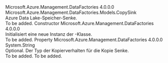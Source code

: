 <Type Name="AzureDataLakeStoreSink" FullName="Microsoft.Azure.Management.DataFactories.Models.AzureDataLakeStoreSink">
  <TypeSignature Language="C#" Value="public class AzureDataLakeStoreSink : Microsoft.Azure.Management.DataFactories.Models.CopySink" />
  <TypeSignature Language="ILAsm" Value=".class public auto ansi beforefieldinit AzureDataLakeStoreSink extends Microsoft.Azure.Management.DataFactories.Models.CopySink" />
  <TypeSignature Language="DocId" Value="T:Microsoft.Azure.Management.DataFactories.Models.AzureDataLakeStoreSink" />
  <TypeSignature Language="VB.NET" Value="Public Class AzureDataLakeStoreSink&#xA;Inherits CopySink" />
  <TypeSignature Language="F#" Value="type AzureDataLakeStoreSink = class&#xA;    inherit CopySink" />
  <AssemblyInfo>
    <AssemblyName>Microsoft.Azure.Management.DataFactories</AssemblyName>
    <AssemblyVersion>4.0.0.0</AssemblyVersion>
  </AssemblyInfo>
  <Base>
    <BaseTypeName>Microsoft.Azure.Management.DataFactories.Models.CopySink</BaseTypeName>
  </Base>
  <Interfaces />
  <Docs>
    <summary>
            Azure Data Lake-Speicher-Senke.
            </summary>
    <remarks>To be added.</remarks>
  </Docs>
  <Members>
    <Member MemberName=".ctor">
      <MemberSignature Language="C#" Value="public AzureDataLakeStoreSink ();" />
      <MemberSignature Language="ILAsm" Value=".method public hidebysig specialname rtspecialname instance void .ctor() cil managed" />
      <MemberSignature Language="DocId" Value="M:Microsoft.Azure.Management.DataFactories.Models.AzureDataLakeStoreSink.#ctor" />
      <MemberSignature Language="VB.NET" Value="Public Sub New ()" />
      <MemberType>Constructor</MemberType>
      <AssemblyInfo>
        <AssemblyName>Microsoft.Azure.Management.DataFactories</AssemblyName>
        <AssemblyVersion>4.0.0.0</AssemblyVersion>
      </AssemblyInfo>
      <Parameters />
      <Docs>
        <summary>
            Initialisiert eine neue Instanz der <see cref="T:Microsoft.Azure.Management.DataFactories.Models.AzureDataLakeStoreSink" />-Klasse.
            </summary>
        <remarks>To be added.</remarks>
      </Docs>
    </Member>
    <Member MemberName="CopyBehavior">
      <MemberSignature Language="C#" Value="public string CopyBehavior { get; set; }" />
      <MemberSignature Language="ILAsm" Value=".property instance string CopyBehavior" />
      <MemberSignature Language="DocId" Value="P:Microsoft.Azure.Management.DataFactories.Models.AzureDataLakeStoreSink.CopyBehavior" />
      <MemberSignature Language="VB.NET" Value="Public Property CopyBehavior As String" />
      <MemberSignature Language="F#" Value="member this.CopyBehavior : string with get, set" Usage="Microsoft.Azure.Management.DataFactories.Models.AzureDataLakeStoreSink.CopyBehavior" />
      <MemberType>Property</MemberType>
      <AssemblyInfo>
        <AssemblyName>Microsoft.Azure.Management.DataFactories</AssemblyName>
        <AssemblyVersion>4.0.0.0</AssemblyVersion>
      </AssemblyInfo>
      <ReturnValue>
        <ReturnType>System.String</ReturnType>
      </ReturnValue>
      <Docs>
        <summary>
            Optional. Der Typ der Kopierverhalten für die Kopie Senke.
            <see cref="T:Microsoft.Azure.Management.DataFactories.Models.CopyBehaviorType" /></summary>
        <value>To be added.</value>
        <remarks>To be added.</remarks>
      </Docs>
    </Member>
  </Members>
</Type>